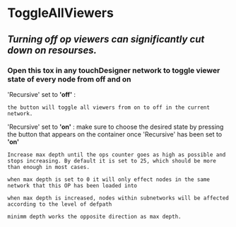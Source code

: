 # ToggleAllViewers
 
## *Turning off op viewers can significantly cut down on resourses.*


### Open this tox in any touchDesigner network to toggle viewer state of every node from off and on

'Recursive' set to **'off'** :

	the button will toggle all viewers from on to off in the current network.

'Recursive' set to **'on'** :
	make sure to choose the desired state by pressing the button that appears on the container once 'Recursive' has been set to **'on'**

	Increase max depth until the ops counter goes as high as possible and stops increasing. By default it is set to 25, which should be more than enough in most cases.

	when max depth is set to 0 it will only effect nodes in the same network that this OP has been loaded into

	when max depth is increased, nodes within subnetworks will be affected according to the level of defpath

	minimm depth works the opposite direction as max depth.

